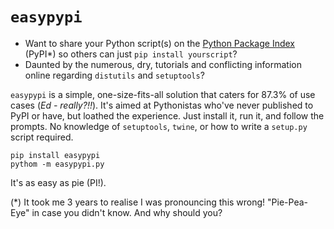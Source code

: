 # `easypypi`
- Want to share your Python script(s) on the [Python Package Index](https://pypi.org/) (PyPI*) so others can just `pip install yourscript`?
- Daunted by the numerous, dry, tutorials and conflicting information online regarding `distutils` and `setuptools`?

`easypypi` is a simple, one-size-fits-all solution that caters for 87.3% of use cases (*Ed - really?!!*).  It's aimed at Pythonistas who've never published to PyPI or have, but loathed the experience.  Just install it, run it, and follow the prompts.  No knowledge of `setuptools`, `twine`, or how to write a `setup.py` script required.

    pip install easypypi
    pythom -m easypypi.py
    
It's as easy as pie (PI!).

(*) It took me 3 years to realise I was pronouncing this wrong!  "Pie-Pea-Eye" in case you didn't know.  And why should you?
